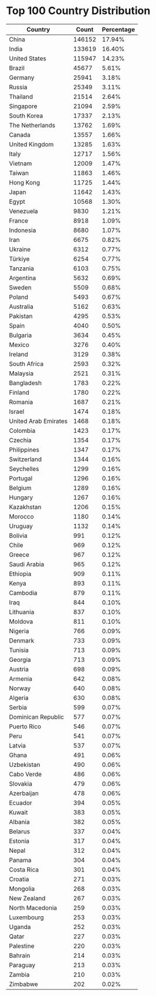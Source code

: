 # Top 100 Country Distribution
| Country | Count | Percentage |
|----|----|----|
| China | 146152 | 17.94% |
| India | 133619 | 16.40% |
| United States | 115947 | 14.23% |
| Brazil | 45677 | 5.61% |
| Germany | 25941 | 3.18% |
| Russia | 25349 | 3.11% |
| Thailand | 21514 | 2.64% |
| Singapore | 21094 | 2.59% |
| South Korea | 17337 | 2.13% |
| The Netherlands | 13762 | 1.69% |
| Canada | 13557 | 1.66% |
| United Kingdom | 13285 | 1.63% |
| Italy | 12717 | 1.56% |
| Vietnam | 12009 | 1.47% |
| Taiwan | 11863 | 1.46% |
| Hong Kong | 11725 | 1.44% |
| Japan | 11642 | 1.43% |
| Egypt | 10568 | 1.30% |
| Venezuela | 9830 | 1.21% |
| France | 8918 | 1.09% |
| Indonesia | 8680 | 1.07% |
| Iran | 6675 | 0.82% |
| Ukraine | 6312 | 0.77% |
| Türkiye | 6254 | 0.77% |
| Tanzania | 6103 | 0.75% |
| Argentina | 5632 | 0.69% |
| Sweden | 5509 | 0.68% |
| Poland | 5493 | 0.67% |
| Australia | 5162 | 0.63% |
| Pakistan | 4295 | 0.53% |
| Spain | 4040 | 0.50% |
| Bulgaria | 3634 | 0.45% |
| Mexico | 3276 | 0.40% |
| Ireland | 3129 | 0.38% |
| South Africa | 2593 | 0.32% |
| Malaysia | 2521 | 0.31% |
| Bangladesh | 1783 | 0.22% |
| Finland | 1780 | 0.22% |
| Romania | 1687 | 0.21% |
| Israel | 1474 | 0.18% |
| United Arab Emirates | 1468 | 0.18% |
| Colombia | 1423 | 0.17% |
| Czechia | 1354 | 0.17% |
| Philippines | 1347 | 0.17% |
| Switzerland | 1344 | 0.16% |
| Seychelles | 1299 | 0.16% |
| Portugal | 1296 | 0.16% |
| Belgium | 1289 | 0.16% |
| Hungary | 1267 | 0.16% |
| Kazakhstan | 1206 | 0.15% |
| Morocco | 1180 | 0.14% |
| Uruguay | 1132 | 0.14% |
| Bolivia | 991 | 0.12% |
| Chile | 969 | 0.12% |
| Greece | 967 | 0.12% |
| Saudi Arabia | 965 | 0.12% |
| Ethiopia | 909 | 0.11% |
| Kenya | 893 | 0.11% |
| Cambodia | 879 | 0.11% |
| Iraq | 844 | 0.10% |
| Lithuania | 837 | 0.10% |
| Moldova | 811 | 0.10% |
| Nigeria | 766 | 0.09% |
| Denmark | 733 | 0.09% |
| Tunisia | 713 | 0.09% |
| Georgia | 713 | 0.09% |
| Austria | 698 | 0.09% |
| Armenia | 642 | 0.08% |
| Norway | 640 | 0.08% |
| Algeria | 630 | 0.08% |
| Serbia | 599 | 0.07% |
| Dominican Republic | 577 | 0.07% |
| Puerto Rico | 546 | 0.07% |
| Peru | 541 | 0.07% |
| Latvia | 537 | 0.07% |
| Ghana | 491 | 0.06% |
| Uzbekistan | 490 | 0.06% |
| Cabo Verde | 486 | 0.06% |
| Slovakia | 479 | 0.06% |
| Azerbaijan | 478 | 0.06% |
| Ecuador | 394 | 0.05% |
| Kuwait | 383 | 0.05% |
| Albania | 382 | 0.05% |
| Belarus | 337 | 0.04% |
| Estonia | 317 | 0.04% |
| Nepal | 312 | 0.04% |
| Panama | 304 | 0.04% |
| Costa Rica | 301 | 0.04% |
| Croatia | 271 | 0.03% |
| Mongolia | 268 | 0.03% |
| New Zealand | 267 | 0.03% |
| North Macedonia | 259 | 0.03% |
| Luxembourg | 253 | 0.03% |
| Uganda | 252 | 0.03% |
| Qatar | 227 | 0.03% |
| Palestine | 220 | 0.03% |
| Bahrain | 214 | 0.03% |
| Paraguay | 213 | 0.03% |
| Zambia | 210 | 0.03% |
| Zimbabwe | 202 | 0.02% |
